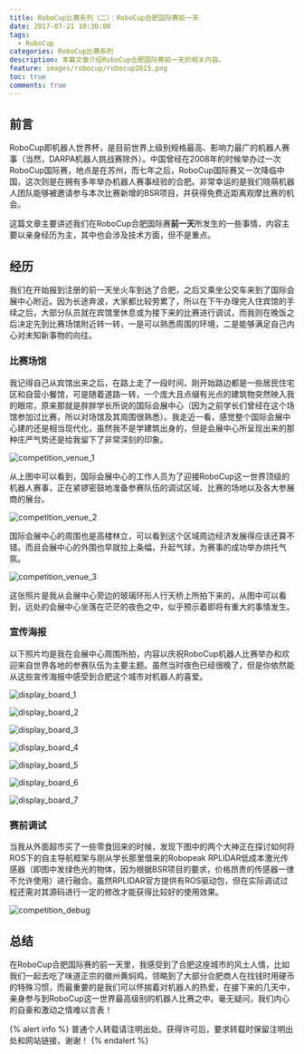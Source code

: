 ```yaml
---
title: RoboCup比赛系列（二）：RoboCup合肥国际赛前一天
date: 2017-07-21 10:30:00
tags:
  - RoboCup
categories: RoboCup比赛系列
description: 本篇文章介绍RoboCup合肥国际赛前一天的相关内容。
feature: images/robocup/robocup2015.png
toc: true
comments: true
---
```


## 前言

RoboCup即机器人世界杯，是目前世界上级别规格最高、影响力最广的机器人赛事（当然，DARPA机器人挑战赛除外）。中国曾经在2008年的时候举办过一次RoboCup国际赛，地点是在苏州，而七年之后，RoboCup国际赛又一次降临中国，这次则是在拥有多年举办机器人赛事经验的合肥。非常幸运的是我们晓萌机器人团队能够被邀请参与本次比赛新增的BSR项目，并获得免费近距离观摩比赛的机会。

这篇文章主要讲述我们在RoboCup合肥国际赛**前一天**所发生的一些事情，内容主要以亲身经历为主，其中也会涉及技术方面，但不是重点。

<!--more-->

## 经历

我们在开始报到注册的前一天坐火车到达了合肥，之后又乘坐公交车来到了国际会展中心附近。因为长途奔波，大家都比较劳累了，所以在下午办理完入住宾馆的手续之后，大部分队员就在宾馆里休息或为接下来的比赛进行调试，而我则在晚饭之后决定先到比赛场馆附近转一转，一是可以熟悉周围的环境，二是能够满足自己内心对未知新事物的向往。

### 比赛场馆

我记得自己从宾馆出来之后，在路上走了一段时间，刚开始路边都是一些居民住宅区和自营小餐馆，可是随着道路一转，一个庞大且点缀有光点的建筑物突然映入我的眼帘，原来那就是胖胖学长所说的国际会展中心（因为之前学长们曾经在这个场馆参加过比赛，所以对场馆及其周围很熟悉）。我走近一看，感觉整个国际会展中心建的还是相当现代化，虽然我不是学建筑出身的，但是会展中心所呈现出来的那种庄严气势还是给我留下了非常深刻的印象。

![competition_venue_1](../../../../../images/hefei/day_0/competition_venue_1.jpg)

从上图中可以看到，国际会展中心的工作人员为了迎接RoboCup这一世界顶级的机器人赛事，正在紧锣密鼓地准备参赛队伍的调试区域、比赛的场地以及各大参展商的展台。

![competition_venue_2](../../../../../images/hefei/day_0/competition_venue_2.jpg)

国际会展中心的周围也是高楼林立，可以看到这个区域周边经济发展得应该还算不错。而且会展中心的外围也早就拉上条幅，升起气球，为赛事的成功举办烘托气氛。

![competition_venue_3](../../../../../images/hefei/day_0/competition_venue_3.jpg)

这张照片是我从会展中心旁边的玻璃环形人行天桥上所拍下来的，从图中可以看到，远处的会展中心坐落在茫茫的夜色之中，似乎预示着即将有重大的事情发生。

### 宣传海报

以下照片均是我在会展中心周围所拍，内容以庆祝RoboCup机器人比赛举办和欢迎来自世界各地的参赛队伍为主要主题。虽然当时夜色已经很晚了，但是你依然能从这些宣传海报中感受到合肥这个城市对机器人的喜爱。

![display_board_1](../../../../../images/hefei/day_0/display_board_1.jpg)

![display_board_2](../../../../../images/hefei/day_0/display_board_2.jpg)

![display_board_3](../../../../../images/hefei/day_0/display_board_3.jpg)

![display_board_4](../../../../../images/hefei/day_0/display_board_4.jpg)

![display_board_5](../../../../../images/hefei/day_0/display_board_5.jpg)

![display_board_6](../../../../../images/hefei/day_0/display_board_6.jpg)

![display_board_7](../../../../../images/hefei/day_0/display_board_7.jpg)

### 赛前调试

当我从外面超市买了一些零食回来的时候，发现下图中的两个大神正在探讨如何将ROS下的自主导航框架与刚从学长那里借来的Robopeak RPLIDAR低成本激光传感器（即图中发绿色光的物体，因为根据BSR项目的要求，价格昂贵的传感器一律不允许使用）进行融合。虽然RPLIDAR官方提供有ROS驱动包，但在实际调试过程还需对其源码进行一定的修改才能获得比较好的使用效果。

![competition_debug](../../../../../images/hefei/day_0/competition_debug.jpg)

## 总结

在RoboCup合肥国际赛的前一天里，我感受到了合肥这座城市的风土人情，比如我们一起去吃了味道正宗的徽州黄焖鸡，领略到了大部分合肥商人在找钱时用硬币的特殊习惯，而最重要的是我们可以怀揣着对机器人的热爱，在接下来的几天中，亲身参与到RoboCup这一世界最高级别的机器人比赛之中。毫无疑问，我们内心的自豪和激动之情难以言表！

{% alert info %}
普通个人转载请注明出处。获得许可后，要求转载时保留注明出处和网站链接，谢谢！
{% endalert %}
